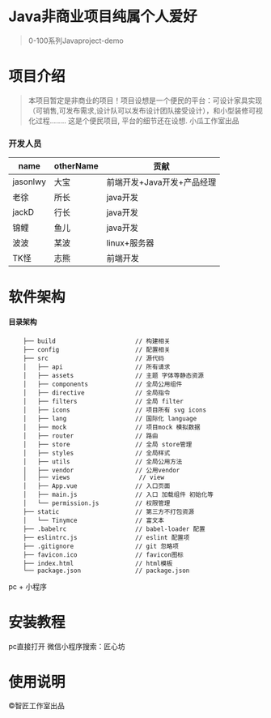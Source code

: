 # Java非商业项目纯属个人爱好
> 0-100系列Javaproject-demo
# 项目介绍
> 本项目暂定是非商业的项目！项目设想是一个便民的平台：可设计家具实现（可销售,可发布需求,设计队可以发布设计团队接受设计），和小型装修可视化过程........
这是个便民项目, 平台的细节还在设想. 小瓜工作室出品
### 开发人员
| name |otherName | 贡献 |
| ------ | ------ | ------ |
| jasonlwy | 大宝 | 前端开发+Java开发+产品经理 |
| 老徐 | 所长 | java开发 |
| jackD | 行长 | java开发 |
| 锦鲤 | 鱼儿 | java开发 |
| 波波 | 某波 | linux+服务器 |
| TK怪| 志熊 | 前端开发 |
# 软件架构
#### 目录架构
```
    ├── build                      // 构建相关  
    ├── config                     // 配置相关
    ├── src                        // 源代码
    │   ├── api                    // 所有请求
    │   ├── assets                 // 主题 字体等静态资源
    │   ├── components             // 全局公用组件
    │   ├── directive              // 全局指令
    │   ├── filters                // 全局 filter
    │   ├── icons                  // 项目所有 svg icons
    │   ├── lang                   // 国际化 language
    │   ├── mock                   // 项目mock 模拟数据
    │   ├── router                 // 路由
    │   ├── store                  // 全局 store管理
    │   ├── styles                 // 全局样式
    │   ├── utils                  // 全局公用方法
    │   ├── vendor                 // 公用vendor
    │   ├── views                   // view
    │   ├── App.vue                // 入口页面
    │   ├── main.js                // 入口 加载组件 初始化等
    │   └── permission.js          // 权限管理
    ├── static                     // 第三方不打包资源
    │   └── Tinymce                // 富文本
    ├── .babelrc                   // babel-loader 配置
    ├── eslintrc.js                // eslint 配置项
    ├── .gitignore                 // git 忽略项
    ├── favicon.ico                // favicon图标
    ├── index.html                 // html模板
    └── package.json               // package.json
```




 pc + 小程序

# 安装教程
  pc直接打开 微信小程序搜索：匠心坊

# 使用说明
  ©智匠工作室出品

